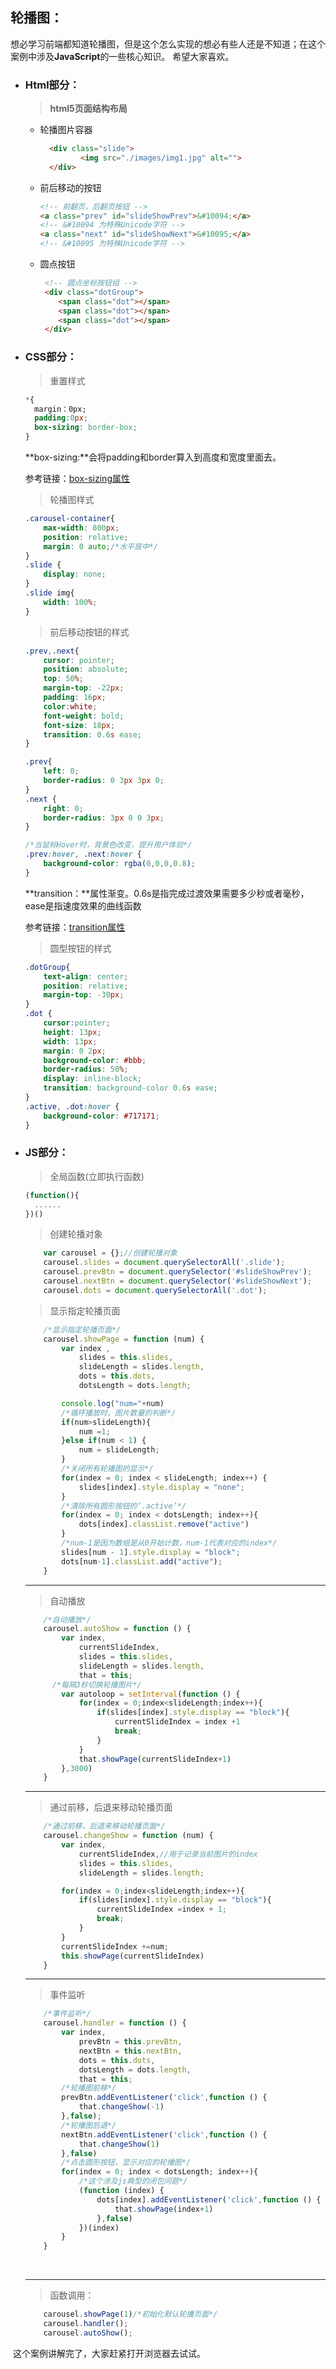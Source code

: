 ## 轮播图：
  想必学习前端都知道轮播图，但是这个怎么实现的想必有些人还是不知道；在这个案例中涉及**JavaScript**的一些核心知识。
    希望大家喜欢。

-   ### Html部分：

     > **html5页面结构布局**


     -   轮播图片容器

         ```html
           <div class="slide">
                  <img src="./images/img1.jpg" alt="">
           </div>
         ```
    
         
    
     -   前后移动的按钮
    
         ```html
         <!-- 前翻页，后翻页按钮 -->
         <a class="prev" id="slideShowPrev">&#10094;</a>
         <!-- &#10094 为特殊Unicode字符 -->
         <a class="next" id="slideShowNext">&#10095;</a>
         <!-- &#10095 为特殊Unicode字符 -->
         ```
    
     - 圆点按钮
    
       ```html
        <!-- 圆点坐标按钮组 -->
        <div class="dotGroup">
           <span class="dot"></span>
           <span class="dot"></span>
           <span class="dot"></span>
        </div>
       ```
    
       

-   ### CSS部分：

     > 重置样式

     ```css
     *{
       margin：0px;
       padding:0px;
       box-sizing: border-box;
     }
     ```

     **box-sizing:**会将padding和border算入到高度和宽度里面去。

     参考链接：[box-sizing属性](http://www.w3school.com.cn/cssref/pr_box-sizing.asp)

     >轮播图样式


     ```css
     .carousel-container{
         max-width: 800px;
         position: relative;
         margin: 0 auto;/*水平居中*/
     }
     .slide {
         display: none;
     }
     .slide img{
         width: 100%;
     }
     ```

     > 前后移动按钮的样式

     ```css
     .prev,.next{
         cursor: pointer;
         position: absolute;
         top: 50%;
         margin-top: -22px;
         padding: 16px;
         color:white;
         font-weight: bold;
         font-size: 18px;
         transition: 0.6s ease;
     }

     .prev{
         left: 0;
         border-radius: 0 3px 3px 0;
     }
     .next {
         right: 0;
         border-radius: 3px 0 0 3px;
     }

     /*当鼠标Hover时，背景色改变，提升用户体验*/
     .prev:hover, .next:hover {
         background-color: rgba(0,0,0,0.8);
     }
     ```

     **transition：**属性渐变。0.6s是指完成过渡效果需要多少秒或者毫秒，ease是指速度效果的曲线函数

     参考链接：[transition属性](http://www.w3school.com.cn/css3/css3_transition.asp)

     > 圆型按钮的样式

     ```css
     .dotGroup{
         text-align: center;
         position: relative;
         margin-top: -30px;
     }
     .dot {
         cursor:pointer;
         height: 13px;
         width: 13px;
         margin: 0 2px;
         background-color: #bbb;
         border-radius: 50%;
         display: inline-block;
         transition: background-color 0.6s ease;
     }
     .active, .dot:hover {
         background-color: #717171;
     }
     ```



-   ### JS部分：

    > 全局函数(立即执行函数)	

    ```javascript
    (function(){
      ......
    })()
    ```

    > 创建轮播对象

    ```javascript
    	var carousel = {};//创建轮播对象
        carousel.slides = document.querySelectorAll('.slide');
        carousel.prevBtn = document.querySelector('#slideShowPrev');
        carousel.nextBtn = document.querySelector('#slideShowNext');
        carousel.dots = document.querySelectorAll('.dot');
    ```

    > 显示指定轮播页面

    ```javascript
        /*显示指定轮播页面*/
        carousel.showPage = function (num) {
            var index ,
                slides = this.slides,
                slideLength = slides.length,
                dots = this.dots,
                dotsLength = dots.length;

            console.log("num="+num)
            /*循环播放时，图片数量的判断*/
            if(num>slideLength){
                num =1;
            }else if(num < 1) {
                num = slideLength;
            }
            /*关闭所有轮播图的显示*/
            for(index = 0; index < slideLength; index++) {
                slides[index].style.display = "none";
            }
            /*清除所有圆形按钮的‘.active’*/
            for(index = 0; index < dotsLength; index++){
                dots[index].classList.remove("active")
            }
    		/*num-1是因为数组是从0开始计数，num-1代表对应的index*/
            slides[num - 1].style.display = "block";
            dots[num-1].classList.add("active");
        }
    ```

    ---

    > 自动播放

    ```javascript
    	/*自动播放*/
        carousel.autoShow = function () {
            var index,
                currentSlideIndex,
                slides = this.slides,
                slideLength = slides.length,
                that = this;
          /*每隔3秒切换轮播图片*/
            var autoloop = setInterval(function () {
                for(index = 0;index<slideLength;index++){
                    if(slides[index].style.display == "block"){
                        currentSlideIndex = index +1
                        break;
                    }
                }
                that.showPage(currentSlideIndex+1)
            },3000)
        }
    ```

    ---

    > 通过前移，后退来移动轮播页面

    ```javascript
     	/*通过前移，后退来移动轮播页面*/
    	carousel.changeShow = function (num) {
            var index,
                currentSlideIndex,//用于记录当前图片的index
                slides = this.slides,
                slideLength = slides.length;

            for(index = 0;index<slideLength;index++){
                if(slides[index].style.display == "block"){
                    currentSlideIndex =index + 1;
                    break;
                }
            }
            currentSlideIndex +=num;
            this.showPage(currentSlideIndex)
        }
    ```

    ---

    > 事件监听

    ```javascript
    	/*事件监听*/
        carousel.handler = function () {
            var index,
                prevBtn = this.prevBtn,
                nextBtn = this.nextBtn,
                dots = this.dots,
                dotsLength = dots.length,
                that = this;
            /*轮播图前移*/
            prevBtn.addEventListener('click',function () {
                that.changeShow(-1)
            },false);
            /*轮播图后退*/
            nextBtn.addEventListener('click',function () {
                that.changeShow(1)
            },false)
            /*点击圆形按钮，显示对应的轮播图*/
            for(index = 0; index < dotsLength; index++){
                /*这个涉及js典型的闭包问题*/
                (function (index) {
                    dots[index].addEventListener('click',function () {
                        that.showPage(index+1)
                    },false)
                })(index)
            }
        }
    ```

    ​

    ---

    > 函数调用：

    ```javascript
    	carousel.showPage(1)/*初始化默认轮播页面*/
        carousel.handler();
        carousel.autoShow();
    ```



​	这个案例讲解完了，大家赶紧打开浏览器去试试。

